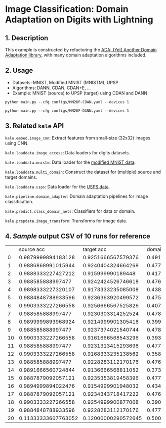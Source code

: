# Image Classification: Domain Adaptation on Digits with Lightning

## 1. Description

This example is constructed by refactoring the [ADA: (Yet) Another Domain Adaptation library](https://github.com/criteo-research/pytorch-ada), with many domain adaptation algorithms included.

## 2. Usage

* Datasets: MNIST, Modified MNIST (MNISTM), UPSP
* Algorithms: DANN, CDAN, CDAN+E, ...
* Example: MNIST (source) to UPSP (target) using CDAN and DANN

`python main.py --cfg configs/MN2UP-CDAN.yaml --devices 1`

`python main.py --cfg configs/MN2UP-DANN.yaml --devices 1`

## 3. Related `kale` API

`kale.embed.image_cnn`: Extract features from small-size (32x32) images using CNN.

`kale.loaddata.image_access`: Data loaders for digits datasets.

`kale.loaddata.mnistm`: Data loader for the [modified MNIST data](https://github.com/zumpchke/keras_mnistm).

`kale.loaddata.multi_domain`: Construct the dataset for (multiple) source and target domains.

`kale.loaddata.usps`: Data loader for the [USPS data](https://git-disl.github.io/GTDLBench/datasets/usps_dataset/).

`kale.pipeline.domain_adapter`: Domain adaptation pipelines for image classification.

`kale.predict.class_domain_nets`: Classifiers for data or domain.

`kale.prepdata.image_transform`: Transforms for image data.

## 4. *Sample* output CSV of 10 runs for reference

|    |                     |                     |                     |      |        |            |
|----|---------------------|---------------------|---------------------|------|--------|------------|
|    | source acc          | target acc          | domain acc          | seed | method | split      |
| 0  | 0.9879999894183128  | 0.9251666567579376  | 0.4914166614034912  | 2020 | CDAN   | Validation |
| 1  | 0.9886868991015944  | 0.9240404324664268  | 0.4774747621631832  | 2020 | CDAN   | Test       |
| 2  | 0.9888333227427212  | 0.915999990189448   | 0.4176666621933691  | 2021 | CDAN   | Validation |
| 3  | 0.988585888997477   | 0.9242424526746618  | 0.4765151661740674  | 2021 | CDAN   | Test       |
| 4  | 0.9898333227320107  | 0.9173333235085008  | 0.4382499953062505  | 2022 | CDAN   | Validation |
| 5  | 0.9884848788933596  | 0.9236363920499572  | 0.475858600497304   | 2022 | CDAN   | Test       |
| 6  | 0.9903333227266558  | 0.9256666567525826  | 0.4074166623031488  | 2023 | CDAN   | Validation |
| 7  | 0.988585888997477   | 0.9230303314252524  | 0.4785858733084751  | 2023 | CDAN   | Test       |
| 8  | 0.9899999893968924  | 0.9214999901305418  | 0.3995833290537121  | 2024 | CDAN   | Validation |
| 9  | 0.988585888997477   | 0.9237374021540744  | 0.4785858733084751  | 2024 | CDAN   | Test       |
| 10 | 0.9903333227266558  | 0.9161666568543296  | 0.3934999957855325  | 2025 | CDAN   | Validation |
| 11 | 0.988585888997477   | 0.9231313415293698  | 0.4771212267987721  | 2025 | CDAN   | Test       |
| 12 | 0.9903333227266558  | 0.9168333235138562  | 0.3583333294955082  | 2026 | CDAN   | Validation |
| 13 | 0.988585888997477   | 0.9228283112170176  | 0.4766161762781849  | 2026 | CDAN   | Test       |
| 14 | 0.9891666560724844  | 0.9136666568811052  | 0.37308332933753263 | 2027 | CDAN   | Validation |
| 15 | 0.9887879092057121  | 0.9235353819458396  | 0.4776262773193594  | 2027 | CDAN   | Test       |
| 16 | 0.9894999894022476  | 0.9154999901948032  | 0.4342499953490915  | 2028 | CDAN   | Validation |
| 17 | 0.9887879092057121  | 0.9234343718417222  | 0.4766666813302436  | 2028 | CDAN   | Test       |
| 18 | 0.9903333227266558  | 0.9254999900877008  | 0.3904166624852223  | 2029 | CDAN   | Validation |
| 19 | 0.9884848788933596  | 0.9228283112170176  | 0.4779798126837704  | 2029 | CDAN   | Test       |
| 20 | 0.11333333607763052 | 0.12000000290572645 | 0.5000000121071935  | 2020 | CDAN   | Validation |

